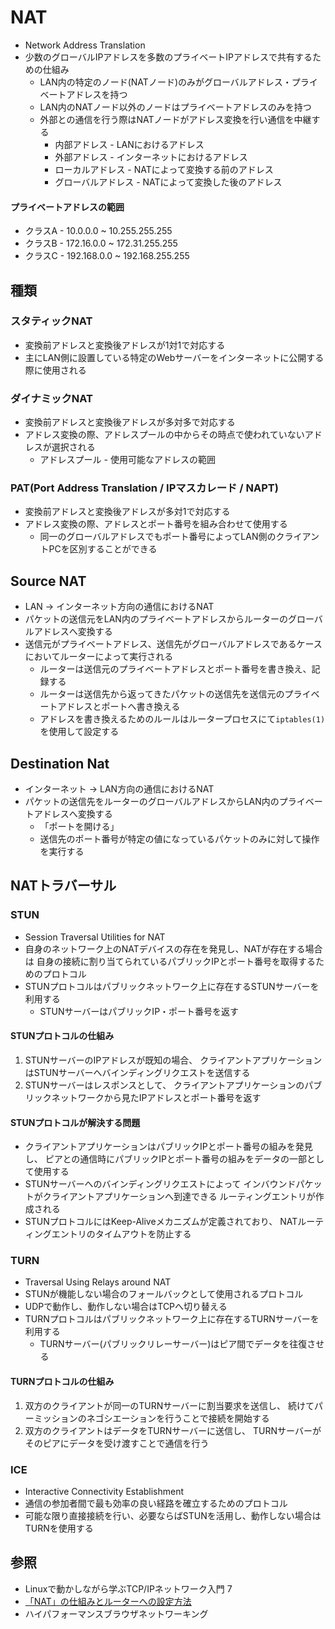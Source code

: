# NAT
- Network Address Translation
- 少数のグローバルIPアドレスを多数のプライベートIPアドレスで共有するための仕組み
  - LAN内の特定のノード(NATノード)のみがグローバルアドレス・プライベートアドレスを持つ
  - LAN内のNATノード以外のノードはプライベートアドレスのみを持つ
  - 外部との通信を行う際はNATノードがアドレス変換を行い通信を中継する
    - 内部アドレス       - LANにおけるアドレス
    - 外部アドレス       - インターネットにおけるアドレス
    - ローカルアドレス   - NATによって変換する前のアドレス
    - グローバルアドレス - NATによって変換した後のアドレス

#### プライベートアドレスの範囲
- クラスA - 10.0.0.0 ~ 10.255.255.255
- クラスB - 172.16.0.0 ~ 172.31.255.255
- クラスC - 192.168.0.0 ~ 192.168.255.255

## 種類
### スタティックNAT
- 変換前アドレスと変換後アドレスが1対1で対応する
- 主にLAN側に設置している特定のWebサーバーをインターネットに公開する際に使用される

### ダイナミックNAT
- 変換前アドレスと変換後アドレスが多対多で対応する
- アドレス変換の際、アドレスプールの中からその時点で使われていないアドレスが選択される
  - アドレスプール - 使用可能なアドレスの範囲

### PAT(Port Address Translation / IPマスカレード / NAPT)
- 変換前アドレスと変換後アドレスが多対1で対応する
- アドレス変換の際、アドレスとポート番号を組み合わせて使用する
  - 同一のグローバルアドレスでもポート番号によってLAN側のクライアントPCを区別することができる

## Source NAT
- LAN -> インターネット方向の通信におけるNAT
- パケットの送信元をLAN内のプライベートアドレスからルーターのグローバルアドレスへ変換する
- 送信元がプライベートアドレス、送信先がグローバルアドレスであるケースにおいてルーターによって実行される
  - ルーターは送信元のプライベートアドレスとポート番号を書き換え、記録する
  - ルーターは送信先から返ってきたパケットの送信先を送信元のプライベートアドレスとポートへ書き換える
  - アドレスを書き換えるためのルールはルータープロセスにて`iptables(1)`を使用して設定する

## Destination Nat
- インターネット -> LAN方向の通信におけるNAT
- パケットの送信先をルーターのグローバルアドレスからLAN内のプライベートアドレスへ変換する
  - 「ポートを開ける」
  - 送信先のポート番号が特定の値になっているパケットのみに対して操作を実行する

## NATトラバーサル
### STUN
- Session Traversal Utilities for NAT
- 自身のネットワーク上のNATデバイスの存在を発見し、NATが存在する場合は
  自身の接続に割り当てられているパブリックIPとポート番号を取得するためのプロトコル
- STUNプロトコルはパブリックネットワーク上に存在するSTUNサーバーを利用する
  - STUNサーバーはパブリックIP・ポート番号を返す

#### STUNプロトコルの仕組み
1. STUNサーバーのIPアドレスが既知の場合、
   クライアントアプリケーションはSTUNサーバーへバインディングリクエストを送信する
2. STUNサーバーはレスポンスとして、
   クライアントアプリケーションのパブリックネットワークから見たIPアドレスとポート番号を返す

#### STUNプロトコルが解決する問題
- クライアントアプリケーションはパブリックIPとポート番号の組みを発見し、
  ピアとの通信時にパブリックIPとポート番号の組みをデータの一部として使用する
- STUNサーバーへのバインディングリクエストによって
  インバウンドパケットがクライアントアプリケーションへ到達できる
  ルーティングエントリが作成される
- STUNプロトコルにはKeep-Aliveメカニズムが定義されており、
  NATルーティングエントリのタイムアウトを防止する

### TURN
- Traversal Using Relays around NAT
- STUNが機能しない場合のフォールバックとして使用されるプロトコル
- UDPで動作し、動作しない場合はTCPへ切り替える
- TURNプロトコルはパブリックネットワーク上に存在するTURNサーバーを利用する
  - TURNサーバー(パブリックリレーサーバー)はピア間でデータを往復させる

#### TURNプロトコルの仕組み
1. 双方のクライアントが同一のTURNサーバーに割当要求を送信し、
   続けてパーミッションのネゴシエーションを行うことで接続を開始する
2. 双方のクライアントはデータをTURNサーバーに送信し、
   TURNサーバーがそのピアにデータを受け渡すことで通信を行う

### ICE
- Interactive Connectivity Establishment
- 通信の参加者間で最も効率の良い経路を確立するためのプロトコル
- 可能な限り直接接続を行い、必要ならばSTUNを活用し、動作しない場合はTURNを使用する

## 参照
- Linuxで動かしながら学ぶTCP/IPネットワーク入門 7
- [「NAT」の仕組みとルーターへの設定方法 ](https://www.atmarkit.co.jp/ait/articles/1512/03/news018.html)
- ハイパフォーマンスブラウザネットワーキング
